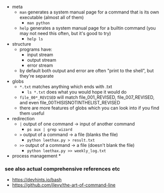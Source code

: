 

* meta
    * `man` generates a system manual page for a command that is its own executable (almost all of them)
        * `man python`
    * `help` generates a system manual page for a builtin command (you may not need this often, but it's good to try)
        * `help ls`
* structure
    * programs have:
        * input stream
        * output stream
        * error stream
    * by default both output and error are often "print to the shell", but they're separate
* globs
    * `*.txt` matches anything which ends with .txt
        * `ls *.txt` does what you would hope it would do
    * `file_00*_REVISED` will match file_001_REVISED, file_007_REVISED, and even file_00THISISNOTINTHELIST_REVISED
    * there are more features of globs which you can look into if you find them useful
* redirection
    * `|` output of one command -> input of another command
        *  `ps aux | grep wizard`
    * `>` output of a command -> a file (blanks the file)
        *  `python leethax.py > result.txt`
    * `>>` output of a command -> a file (doesn't blank the file)
        * `python leethax.py >> weekly_log.txt`
* process management
    * 


### see also actual comprehensive references etc

* https://devhints.io/bash
* https://github.com/jlevy/the-art-of-command-line